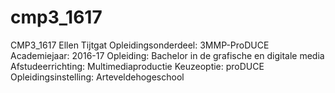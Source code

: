# cmp3_1617
CMP3_1617
Ellen Tijtgat
Opleidingsonderdeel: 3MMP-ProDUCE
Academiejaar: 2016-17
Opleiding: Bachelor in de grafische en digitale media
Afstudeerrichting: Multimediaproductie
Keuzeoptie: proDUCE
Opleidingsinstelling: Arteveldehogeschool